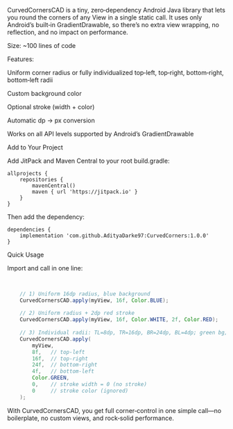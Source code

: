 CurvedCornersCAD is a tiny, zero‑dependency Android Java library that lets you round the corners of any View in a single static call. It uses only Android’s built‑in GradientDrawable, so there’s no extra view wrapping, no reflection, and no impact on performance.

Size: ~100 lines of code

Features:

Uniform corner radius or fully individualized top‑left, top‑right, bottom‑right, bottom‑left radii

Custom background color

Optional stroke (width + color)

Automatic dp → px conversion

Works on all API levels supported by Android’s GradientDrawable

Add to Your Project

Add JitPack and Maven Central to your root build.gradle:

    allprojects {
        repositories {
            mavenCentral()
            maven { url 'https://jitpack.io' }
        }
    }

Then add the dependency:

    dependencies {
        implementation 'com.github.AdityaDarke97:CurvedCorners:1.0.0'
    }

Quick Usage

Import and call in one line:
```java
    
    
    // 1) Uniform 16dp radius, blue background
    CurvedCornersCAD.apply(myView, 16f, Color.BLUE);
    
    // 2) Uniform radius + 2dp red stroke
    CurvedCornersCAD.apply(myView, 16f, Color.WHITE, 2f, Color.RED);
    
    // 3) Individual radii: TL=8dp, TR=16dp, BR=24dp, BL=4dp; green bg; no stroke
    CurvedCornersCAD.apply(
        myView,
        8f,   // top-left
        16f,  // top-right
        24f,  // bottom-right
        4f,   // bottom-left
        Color.GREEN,
        0,    // stroke width = 0 (no stroke)
        0     // stroke color (ignored)
    );
```
With CurvedCornersCAD, you get full corner‑control in one simple call—no boilerplate, no custom views, and rock‑solid performance.
